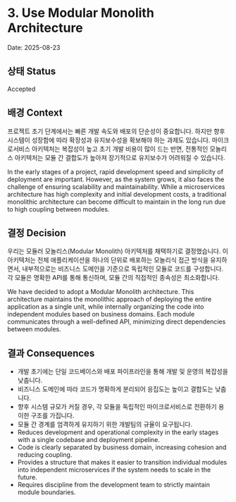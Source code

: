# 3. Use Modular Monolith Architecture

Date: 2025-08-23

## 상태 Status

Accepted

## 배경 Context

프로젝트 초기 단계에서는 빠른 개발 속도와 배포의 단순성이 중요합니다. 하지만 향후 시스템이 성장함에 따라 확장성과 유지보수성을 확보해야 하는 과제도 있습니다. 마이크로서비스 아키텍처는 복잡성이 높고 초기 개발 비용이 많이 드는 반면, 전통적인 모놀리스 아키텍처는 모듈 간 결합도가 높아져 장기적으로 유지보수가 어려워질 수 있습니다.

In the early stages of a project, rapid development speed and simplicity of deployment are important. However, as the system grows, it also faces the challenge of ensuring scalability and maintainability. While a microservices architecture has high complexity and initial development costs, a traditional monolithic architecture can become difficult to maintain in the long run due to high coupling between modules.

## 결정 Decision

우리는 모듈러 모놀리스(Modular Monolith) 아키텍처를 채택하기로 결정했습니다. 이 아키텍처는 전체 애플리케이션을 하나의 단위로 배포하는 모놀리식 접근 방식을 유지하면서, 내부적으로는 비즈니스 도메인을 기준으로 독립적인 모듈로 코드를 구성합니다. 각 모듈은 명확한 API를 통해 통신하며, 모듈 간의 직접적인 종속성은 최소화합니다.

We have decided to adopt a Modular Monolith architecture. This architecture maintains the monolithic approach of deploying the entire application as a single unit, while internally organizing the code into independent modules based on business domains. Each module communicates through a well-defined API, minimizing direct dependencies between modules.

## 결과 Consequences

- 개발 초기에는 단일 코드베이스와 배포 파이프라인을 통해 개발 및 운영의 복잡성을 낮춥니다.
- 비즈니스 도메인에 따라 코드가 명확하게 분리되어 응집도는 높이고 결합도는 낮춥니다.
- 향후 시스템 규모가 커질 경우, 각 모듈을 독립적인 마이크로서비스로 전환하기 용이한 구조를 가집니다.
- 모듈 간 경계를 엄격하게 유지하기 위한 개발팀의 규율이 요구됩니다.
- Reduces development and operational complexity in the early stages with a single codebase and deployment pipeline.
- Code is clearly separated by business domain, increasing cohesion and reducing coupling.
- Provides a structure that makes it easier to transition individual modules into independent microservices if the system needs to scale in the future.
- Requires discipline from the development team to strictly maintain module boundaries.
